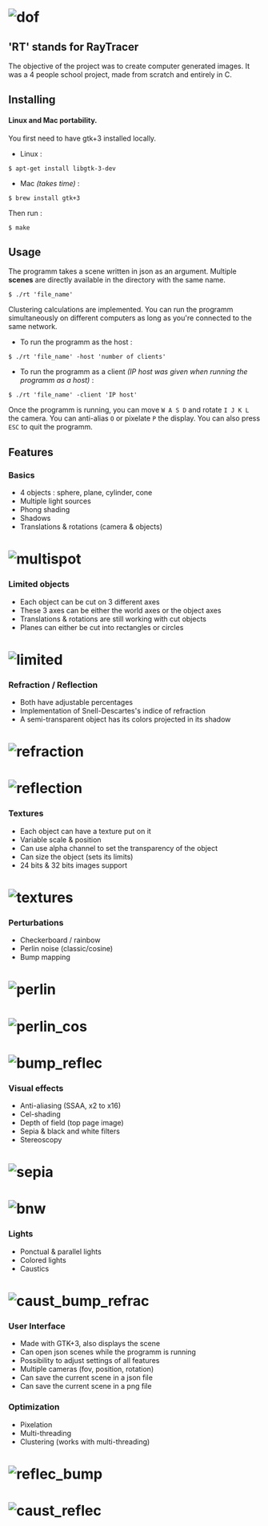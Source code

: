 # ![dof](screenshots/depth_of_field.jpg)
## 'RT' stands for RayTracer
The objective of the project was to create computer generated images. It was a 4 people school project, made from scratch and entirely in C.

## Installing
#### Linux and Mac portability.<br>
You first need to have gtk+3 installed locally.<br>
- Linux :
```
$ apt-get install libgtk-3-dev
```
- Mac _(takes time)_ :
```
$ brew install gtk+3
```
Then run :
```
$ make
```

## Usage
The programm takes a scene written in json as an argument. Multiple **scenes** are directly available in the directory with the same name.
```
$ ./rt 'file_name'
```
Clustering calculations are implemented. You can run the programm simultaneously on different computers as long as you're connected to the same network.<br>
- To run the programm as the host :
```
$ ./rt 'file_name' -host 'number of clients'
```
- To run the programm as a client _(IP host was given when running the programm as a host)_ :
```
$ ./rt 'file_name' -client 'IP host'
```
Once the programm is running, you can move `W A S D` and rotate `I J K L` the camera. You can anti-alias `O` or pixelate `P` the display. You can also press `ESC` to quit the programm.

## Features
### Basics
- 4 objects : sphere, plane, cylinder, cone
- Multiple light sources
- Phong shading
- Shadows
- Translations & rotations (camera & objects)
# ![multispot](screenshots/multispot.png)

### Limited objects
- Each object can be cut on 3 different axes
- These 3 axes can be either the world axes or the object axes
- Translations & rotations are still working with cut objects
- Planes can either be cut into rectangles or circles
# ![limited](screenshots/limited.png)

### Refraction / Reflection
- Both have adjustable percentages
- Implementation of Snell-Descartes's indice of refraction
- A semi-transparent object has its colors projected in its shadow
# ![refraction](screenshots/refraction.png)
# ![reflection](screenshots/reflection.png)

### Textures
- Each object can have a texture put on it
- Variable scale & position
- Can use alpha channel to set the transparency of the object
- Can size the object (sets its limits)
- 24 bits & 32 bits images support
# ![textures](screenshots/textures.png)

### Perturbations
- Checkerboard / rainbow
- Perlin noise (classic/cosine)
- Bump mapping
# ![perlin](screenshots/perlin.png)
# ![perlin_cos](screenshots/perlin_cosine.png)
# ![bump_reflec](screenshots/bump_reflexion.png)

### Visual effects
- Anti-aliasing (SSAA, x2 to x16)
- Cel-shading
- Depth of field (top page image)
- Sepia & black and white filters
- Stereoscopy
# ![sepia](screenshots/sepia.jpg)
# ![bnw](screenshots/bnw.jpg)

### Lights
- Ponctual & parallel lights
- Colored lights
- Caustics
# ![caust_bump_refrac](screenshots/caustics_refraction_bump.png)

### User Interface
- Made with GTK+3, also displays the scene
- Can open json scenes while the programm is running
- Possibility to adjust settings of all features
- Multiple cameras (fov, position, rotation)
- Can save the current scene in a json file
- Can save the current scene in a png file

### Optimization
- Pixelation
- Multi-threading
- Clustering (works with multi-threading)

# ![reflec_bump](screenshots/reflexion_bump.png)
# ![caust_reflec](screenshots/caustic_reflexion.png)
